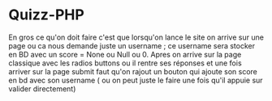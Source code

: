 # Quizz-PHP

En gros ce qu'on doit faire c'est que lorsqu'on lance le site on arrive sur une page ou ca nous demande juste un username ;
ce username sera stocker en BD avec un score = None ou Null ou 0.
Apres on arrive sur la page classique avec les radios buttons ou il rentre ses réponses et une fois arriver sur la page submit faut qu'on rajout un bouton qui ajoute son score en bd avec son username ( ou on peut juste le faire une fois qu'il appuie sur valider directement)